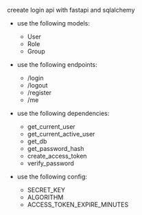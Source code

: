 creeate login api with fastapi and sqlalchemy

- use the following models:
    - User
    - Role
    - Group

- use the following endpoints:
    - /login
    - /logout
    - /register
    - /me

- use the following dependencies:
    - get_current_user
    - get_current_active_user
    - get_db
    - get_password_hash
    - create_access_token
    - verify_password   

- use the following config:
    - SECRET_KEY
    - ALGORITHM
    - ACCESS_TOKEN_EXPIRE_MINUTES

